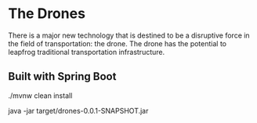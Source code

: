 # The Drones

There is a major new technology that is destined to be a disruptive force in the field of  transportation: the drone. The drone has the potential to leapfrog traditional  transportation infrastructure. 

## Built with Spring Boot

./mvnw clean install

java -jar target/drones-0.0.1-SNAPSHOT.jar


